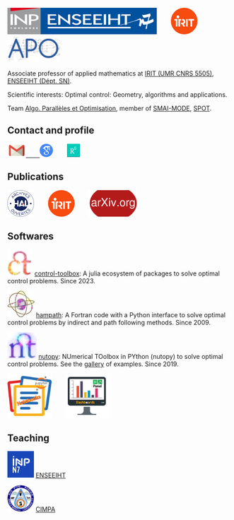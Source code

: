 <!---
ocots/ocots is a ✨ special ✨ repository because its `README.md` (this file) appears on your GitHub profile.
You can click the Preview link to take a look at your changes.
--->
[<img src="./figures/inp-enseeiht.jpg" alt="ENSEEIHT" height="60px"/>](https://www.enseeiht.fr/fr/index.html)
&nbsp;&nbsp;&nbsp;&nbsp;&nbsp;&nbsp;
[<img src="./figures/logo-irit.png" alt="IRIT" height="60px"/>](https://www.irit.fr)
&nbsp;&nbsp;&nbsp;&nbsp;&nbsp;&nbsp;
[<img src="./figures/logo-apo-r.jpg" alt="APO" height="60px"/>](https://www.irit.fr/departement/calcul-intensif-simulation-optimisation/equipe-apo/)


Associate professor of applied mathematics at
<a href="http://www.irit.fr/">IRIT (UMR CNRS 5505)</a>, 
<a href="http://www.enseeiht.fr/fr">ENSEEIHT (D&eacute;pt. SN)</a>.

Scientific interests: Optimal control: Geometry, algorithms and applications.

Team <a href="http://apo.enseeiht.fr/">Algo. Parall&egrave;les et Optimisation</a>,
member of
<a href="http://smai.emath.fr/spip.php?article330&lang=fr">SMAI-MODE</a>,
<a href="https://perso.math.univ-toulouse.fr/spot/">SPOT</a>.


## Contact and profile

<a href="mailto:olivier.cots@toulouse-inp.fr"><img src="./figures/email_logo.png" HEIGHT=30px BORDER=0>
&nbsp;&nbsp;&nbsp;&nbsp;&nbsp;&nbsp;
<a href="https://scholar.google.fr/citations?user=JVn4K6UAAAAJ&hl=fr" ><img src="./figures/logo-scholar.png" HEIGHT="30px" BORDER="0"></a>
 &nbsp;&nbsp;&nbsp;&nbsp;&nbsp;&nbsp;
 <a href="https://www.researchgate.net/profile/Olivier_Cots" ><img src="./figures/logo_RG.png" HEIGHT="30px" BORDER="0"></a>

## Publications

<a href="https://cv.archives-ouvertes.fr/ocots" ><img src="./figures/logo-hal.png" HEIGHT="60px" BORDER="0"></a>
&nbsp;&nbsp;&nbsp;&nbsp;&nbsp;&nbsp;
<a href="https://www.irit.fr/productions-scientifiques/publications/?code=5915&nom=Olivier%20Cots" ><img src="./figures/logo-irit.png" HEIGHT="60px" BORDER="0"></a> &nbsp;&nbsp;&nbsp;&nbsp;&nbsp;&nbsp;
<a href="https://arxiv.org/search/?searchtype8author&query=Cots%2C+O" ><img src="./figures/logo-arxiv.png" HEIGHT="60px" BORDER="0"></a>

## Softwares

<a href="https://github.com/control-toolbox" ><img src="./figures/logo-ct.png" HEIGHT="60px"  BORDER="0"></a> [control-toolbox](https://github.com/control-toolbox): A julia ecosystem of packages to solve optimal control problems. Since 2023.

<a href="http://hampath.org"><img src="./figures/logo-hampath.png" HEIGHT="60px"  BORDER="0"></a> [hampath](http://hampath.org): A Fortran code with a Python interface to solve optimal control problems by indirect and path following methods. Since 2009.

<a href="https://ct.gitlabpages.inria.fr/nutopy/"><img src="./figures/logo-nt.png" HEIGHT="60px"  BORDER="0"></a> [nutopy](https://ct.gitlabpages.inria.fr/nutopy/): NUmerical TOolbox in PYthon (nutopy) to solve optimal control problems. See the [gallery](https://ct.gitlabpages.inria.fr/gallery) of examples. Since 2019.

<a href="https://ct.gitlabpages.inria.fr/gallery/notebooks.html" ><img src="./figures/notebook-logo.png" width="100px"  BORDER="0"></a>
&nbsp;&nbsp;&nbsp;&nbsp;&nbsp;&nbsp;
<a href="https://ct.gitlabpages.inria.fr/gallery/dashboards.html" ><img src="./figures/dashboard-logo.png" width="100px"  BORDER="0"></a>

## Teaching

<a href="https://gitlab.irit.fr/toc/etu-n7"><img src="./figures/n7.png" HEIGHT="60px"  BORDER="0"></a> [ENSEEIHT](https://gitlab.irit.fr/toc/etu-n7)

<a href="https://gitlab.irit.fr/toc/cimpa/gnmoc"><img src="./figures/logo-arbaminch.png" HEIGHT="60px"  BORDER="0"></a> [CIMPA](https://gitlab.irit.fr/toc/cimpa/gnmoc)
